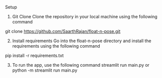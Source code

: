 Setup
1. Git Clone
Clone the repository in your local machine using the following command

git clone https://github.com/SaarthRajan/float-n-pose.git

2. Install requirements
Go into the float-n-pose directory and install the requirements using the following command

pip install -r requirements.txt

3. To run the app, use the following command
streamlit run main.py
or
python -m streamlit run main.py